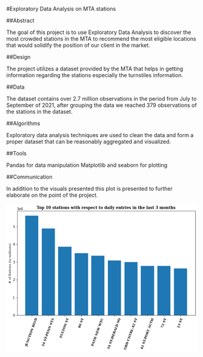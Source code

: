 #Exploratory Data Analysis on MTA stations 

##Abstract 

The goal of this project is to use Exploratory Data Analysis to discover the most crowded stations in the MTA to recommend the most eligible locations that would solidify the position of our client in the market. 

##Design 

The project utilizes a dataset provided by the MTA that helps in getting information regarding the stations especially the turnstiles information. 

##Data 

The dataset contains over 2.7 million observations in the period from July to September of 2021, after grouping the data we reached 379 observations of the stations in the dataset.     

##Algorithms 

Exploratory data analysis techniques are used to clean the data and form a proper dataset that can be reasonably aggregated and visualized. 

##Tools 

Pandas for data manipulation 
Matplotlib and seaborn for plotting 

##Communication 

In addition to the visuals presented this plot is presented to further elaborate on the point of the project. 

![title](Images/top10stat.png)
